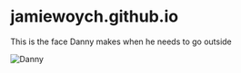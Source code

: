 # jamiewoych.github.io
This is the face Danny makes when he needs to go outside

 ![Danny](https://github.com/jamiewoych/jamiewoych.github.io/issues/1#issue-2817178325)
